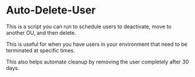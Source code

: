 # Auto-Delete-User

This is a script you can run to schedule users to deactivate, move to another OU, and then delete.

This is useful for when you have users in your environment that need to be terminated at specific times.

This also helps automate cleanup by removing the user completely after 30 days.
